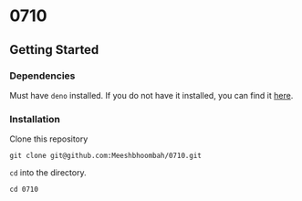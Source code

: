 # 0710

## Getting Started
### Dependencies
Must have `deno` installed. If you do not have it installed, you can find it
[here](https://docs.deno.com/runtime/getting_started/installation/).

### Installation
Clone this repository
```
git clone git@github.com:Meeshbhoombah/0710.git
```

`cd` into the directory.
```
cd 0710
```


